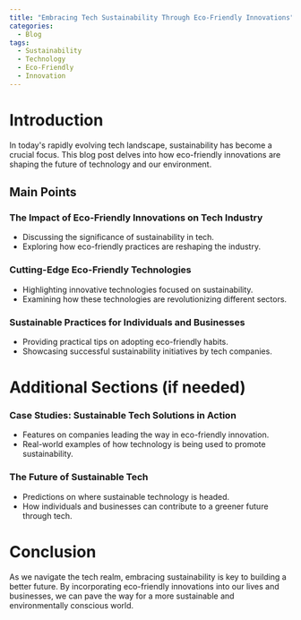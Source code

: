 ```yaml
---
title: "Embracing Tech Sustainability Through Eco-Friendly Innovations"
categories:
  - Blog
tags:
  - Sustainability
  - Technology
  - Eco-Friendly
  - Innovation
---
```


# Introduction
In today's rapidly evolving tech landscape, sustainability has become a crucial focus. This blog post delves into how eco-friendly innovations are shaping the future of technology and our environment.

## Main Points
### The Impact of Eco-Friendly Innovations on Tech Industry
- Discussing the significance of sustainability in tech.
- Exploring how eco-friendly practices are reshaping the industry.

### Cutting-Edge Eco-Friendly Technologies
- Highlighting innovative technologies focused on sustainability.
- Examining how these technologies are revolutionizing different sectors.

### Sustainable Practices for Individuals and Businesses
- Providing practical tips on adopting eco-friendly habits.
- Showcasing successful sustainability initiatives by tech companies.

# Additional Sections (if needed)
### Case Studies: Sustainable Tech Solutions in Action
- Features on companies leading the way in eco-friendly innovation.
- Real-world examples of how technology is being used to promote sustainability.

### The Future of Sustainable Tech
- Predictions on where sustainable technology is headed.
- How individuals and businesses can contribute to a greener future through tech.

# Conclusion
As we navigate the tech realm, embracing sustainability is key to building a better future. By incorporating eco-friendly innovations into our lives and businesses, we can pave the way for a more sustainable and environmentally conscious world.